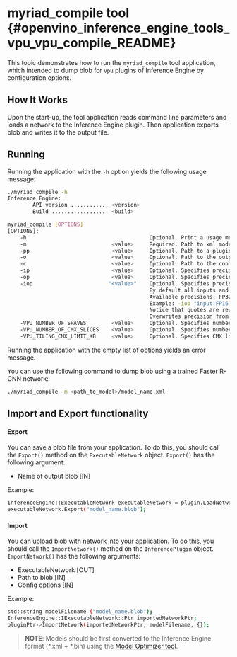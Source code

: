 # myriad_compile tool {#openvino_inference_engine_tools_vpu_vpu_compile_README}

This topic demonstrates how to run the `myriad_compile` tool application, which intended to dump blob for `vpu` plugins of Inference Engine by configuration options.

## How It Works

Upon the start-up, the tool application reads command line parameters and loads a network to the Inference Engine plugin.
Then application exports blob and writes it to the output file.

## Running

Running the application with the <code>-h</code> option yields the following usage message:

```sh
./myriad_compile -h
Inference Engine:
        API version ............ <version>
        Build .................. <build>

myriad_compile [OPTIONS]
[OPTIONS]:
    -h                                       Optional. Print a usage message.
    -m                           <value>     Required. Path to xml model.
    -pp                          <value>     Optional. Path to a plugin folder.
    -o                           <value>     Optional. Path to the output file. Default value: "<model_xml_file>.blob".
    -c                           <value>     Optional. Path to the configuration file. Default value: "config".
    -ip                          <value>     Optional. Specifies precision for all input layers of network. Supported values: FP32, FP16, U8. Default value: FP16.
    -op                          <value>     Optional. Specifies precision for all output layers of network. Supported values: FP32, FP16, U8. Default value: FP16.
    -iop                        "<value>"    Optional. Specifies precision for input/output layers by name.
                                             By default all inputs and outputs have FP16 precision.
                                             Available precisions: FP32, FP16, U8.
                                             Example: -iop "input:FP16, output:FP16".
                                             Notice that quotes are required.
                                             Overwrites precision from ip and op options for specified layers.
    -VPU_NUMBER_OF_SHAVES        <value>     Optional. Specifies number of shaves. Should be set with "VPU_NUMBER_OF_CMX_SLICES". Overwrites value from config.
    -VPU_NUMBER_OF_CMX_SLICES    <value>     Optional. Specifies number of CMX slices. Should be set with "VPU_NUMBER_OF_SHAVES". Overwrites value from config.
    -VPU_TILING_CMX_LIMIT_KB     <value>     Optional. Specifies CMX limit for data tiling in kB. Value should be equal or greater than -1, where -1 means default value of limit. Overwrites value from config.
```

Running the application with the empty list of options yields an error message.

You can use the following command to dump blob using a trained Faster R-CNN network:

```sh
./myriad_compile -m <path_to_model>/model_name.xml
```

## Import and Export functionality

#### Export

You can save a blob file from your application.
To do this, you should call the `Export()` method on the `ExecutableNetwork` object.
`Export()` has the following argument:
* Name of output blob [IN]

Example:

```sh
InferenceEngine::ExecutableNetwork executableNetwork = plugin.LoadNetwork(network,{});
executableNetwork.Export("model_name.blob");
```

#### Import

You can upload blob with network into your application.
To do this, you should call the `ImportNetwork()` method on the `InferencePlugin` object.
`ImportNetwork()` has the following arguments:
* ExecutableNetwork [OUT]
* Path to blob [IN]
* Config options [IN]

Example:

```sh
std::string modelFilename ("model_name.blob");
InferenceEngine::IExecutableNetwork::Ptr importedNetworkPtr;
pluginPtr->ImportNetwork(importedNetworkPtr, modelFilename, {});
```

> **NOTE**: Models should be first converted to the Inference Engine format (\*.xml + \*.bin) using the [Model Optimizer tool](https://software.intel.com/en-us/articles/OpenVINO-ModelOptimizer).
